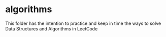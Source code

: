 # algorithms

This folder has the intention to practice and keep in time the ways to solve Data Structures and Algorithms in LeetCode
